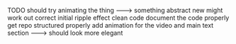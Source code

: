 TODO
should try animating the thing ---> something abstract new might work out
correct initial ripple effect
clean code
document the code properly 
get repo structured properly
add animation for the video and main text section ---> should look more elegant
